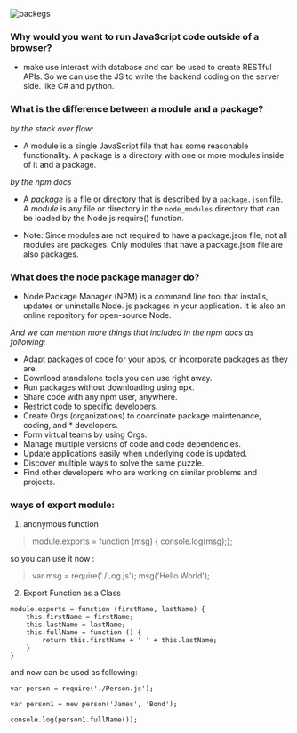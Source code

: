 ![packegs](https://miro.medium.com/max/2732/1*n04DXe4L4d-1zhDE2EtUQA.jpeg)
### Why would you want to run JavaScript code outside of a browser?
- make use interact with database and can be used to create RESTful APIs. So we can use the JS to write the backend coding on the server side. like C# and python.

### What is the difference between a module and a package?
_by the stack over flow:_
- A module is a single JavaScript file that has some reasonable functionality. A package is a directory with one or more modules inside of it and a package.

_by the npm docs_
- A *package* is a file or directory that is described by a `package.json` file. A *module* is any file or directory in the `node_modules` directory that can be loaded by the Node.js require() function.

* Note: Since modules are not required to have a package.json file, not all modules are packages. Only modules that have a package.json file are also packages.

### What does the node package manager do?
- Node Package Manager (NPM) is a command line tool that installs, updates or uninstalls Node. js packages in your application. It is also an online repository for open-source Node.

_And we can mention more things that included in the npm docs as following:_
* Adapt packages of code for your apps, or incorporate packages as they are.
* Download standalone tools you can use right away.
* Run packages without downloading using npx.
* Share code with any npm user, anywhere.
* Restrict code     to specific developers.
* Create Orgs (organizations) to coordinate package maintenance, coding, and * developers.
* Form virtual teams by using Orgs.
* Manage multiple versions of code and code dependencies.
* Update applications easily when underlying code is updated.
* Discover multiple ways to solve the same puzzle.
* Find other developers who are working on similar problems and projects.

### ways of export module:
1. anonymous function
> module.exports = function (msg) { console.log(msg);};

so you can use it now :
>var msg = require('./Log.js'); msg('Hello World');

2. Export Function as a Class
```
module.exports = function (firstName, lastName) {
    this.firstName = firstName;
    this.lastName = lastName;
    this.fullName = function () { 
        return this.firstName + ' ' + this.lastName;
    }
}
```
and now can be used as following:
```
var person = require('./Person.js');

var person1 = new person('James', 'Bond');

console.log(person1.fullName());
```
